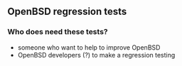 ## OpenBSD regression tests


### Who does need these tests?

- someone who want to help to improve OpenBSD
- OpenBSD developers (?) to make a regression testing
